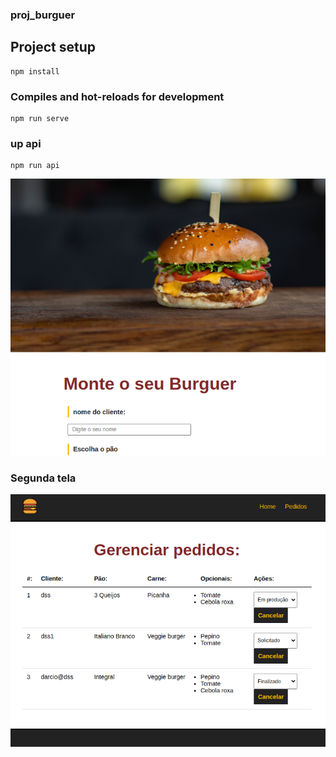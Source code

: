 ### proj_burguer

## Project setup
```
npm install
```

### Compiles and hot-reloads for development
```
npm run serve
```

### up api 
```
npm run api
```
![](telaMain.png)

### Segunda tela


![](tela.png)

